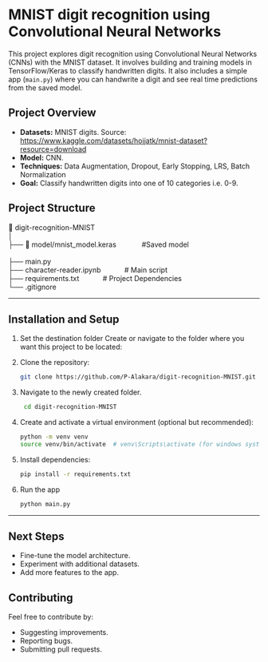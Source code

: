 # MNIST digit recognition using Convolutional Neural Networks

This project explores digit recognition using Convolutional Neural Networks (CNNs) with the MNIST dataset. 
It involves building and training models in TensorFlow/Keras to classify handwritten digits.
It also includes a simple app (`main.py`) where you can handwrite a digit and see real time predictions from the saved model.

## Project Overview
- **Datasets:** MNIST digits. Source: https://www.kaggle.com/datasets/hojjatk/mnist-dataset?resource=download  
- **Model:** CNN.  
- **Techniques:** Data Augmentation, Dropout, Early Stopping, LRS, Batch Normalization  
- **Goal:** Classify handwritten digits into one of 10 categories i.e. 0-9.  

## Project Structure

📂 digit-recognition-MNIST  <br>
│<br>
├── 📂 model/mnist_model.keras&nbsp;&nbsp;&nbsp;&nbsp;&nbsp;&nbsp;&nbsp;&nbsp;&nbsp;&nbsp;&nbsp;&nbsp; #Saved model <br>  
├── main.py <br>
├── character-reader.ipynb&nbsp;&nbsp;&nbsp;&nbsp;&nbsp;&nbsp;&nbsp;&nbsp;&nbsp;&nbsp;&nbsp;&nbsp;# Main script  
├── requirements.txt&nbsp;&nbsp;&nbsp;&nbsp;&nbsp;&nbsp;&nbsp;&nbsp;&nbsp;&nbsp;&nbsp;&nbsp;# Project Dependencies  
└── .gitignore 

---

## Installation and Setup

1. Set the destination folder
Create or navigate to the folder where you want this project to be located:

2. Clone the repository:
    ```bash
    git clone https://github.com/P-Alakara/digit-recognition-MNIST.git
    ```

3. Navigate to the newly created folder.
   ```bash
    cd digit-recognition-MNIST
    ```
   
5. Create and activate a virtual environment (optional but recommended):
    ```bash
    python -m venv venv
    source venv/bin/activate  # venv\Scripts\activate (for windows systems)
    ```

6. Install dependencies:
    ```bash
    pip install -r requirements.txt
    ```
    
 7. Run the app
    ```bash
    python main.py
    ```
        
---

## Next Steps

- Fine-tune the model architecture.
- Experiment with additional datasets.
- Add more features to the app.

## Contributing

Feel free to contribute by:

- Suggesting improvements.
- Reporting bugs.
- Submitting pull requests.

